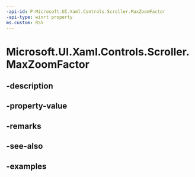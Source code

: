 ```yaml
---
-api-id: P:Microsoft.UI.Xaml.Controls.Scroller.MaxZoomFactor
-api-type: winrt property
ms.custom: RS5
---
```


<!-- Property syntax.
public double MaxZoomFactor { get;  set; }
-->

# Microsoft.UI.Xaml.Controls.Scroller.MaxZoomFactor

## -description

## -property-value

## -remarks

## -see-also

## -examples

